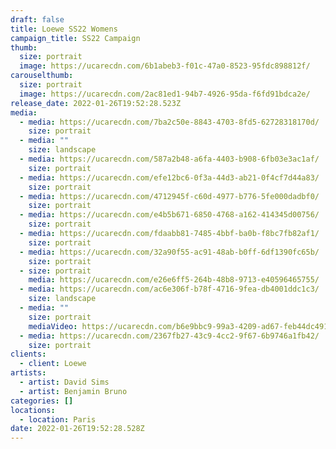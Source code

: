 ```yaml
---
draft: false
title: Loewe SS22 Womens
campaign_title: SS22 Campaign
thumb:
  size: portrait
  image: https://ucarecdn.com/6b1abeb3-f01c-47a0-8523-95fdc898812f/
carouselthumb:
  size: portrait
  image: https://ucarecdn.com/2ac81ed1-94b7-4926-95da-f6fd91bdca2e/
release_date: 2022-01-26T19:52:28.523Z
media:
  - media: https://ucarecdn.com/7ba2c50e-8843-4703-8fd5-62728318170d/
    size: portrait
  - media: ""
    size: landscape
  - media: https://ucarecdn.com/587a2b48-a6fa-4403-b908-6fb03e3ac1af/
    size: portrait
  - media: https://ucarecdn.com/efe12bc6-0f3a-44d3-ab21-0f4cf7d44a83/
    size: portrait
  - media: https://ucarecdn.com/4712945f-c60d-4977-b776-5fe000dadbf0/
    size: portrait
  - media: https://ucarecdn.com/e4b5b671-6850-4768-a162-414345d00756/
    size: portrait
  - media: https://ucarecdn.com/fdaabb81-7485-4bbf-ba0b-f8bc7fb82af1/
    size: portrait
  - media: https://ucarecdn.com/32a90f55-ac91-48ab-b0ff-6df1390fc65b/
    size: portrait
  - size: portrait
    media: https://ucarecdn.com/e26e6ff5-264b-48b8-9713-e40596465755/
  - media: https://ucarecdn.com/ac6e306f-b78f-4716-9fea-db4001ddc1c3/
    size: landscape
  - media: ""
    size: portrait
    mediaVideo: https://ucarecdn.com/b6e9bbc9-99a3-4209-ad67-feb44dc49132/
  - media: https://ucarecdn.com/2367fb27-43c9-4cc2-9f67-6b9746a1fb42/
    size: portrait
clients:
  - client: Loewe
artists:
  - artist: David Sims
  - artist: Benjamin Bruno
categories: []
locations:
  - location: Paris
date: 2022-01-26T19:52:28.528Z
---
```

